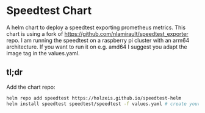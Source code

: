 # Speedtest Chart

A helm chart to deploy a speedtest exporting prometheus metrics. This chart is using a fork of https://github.com/nlamirault/speedtest_exporter repo. I am running the speedtest on a raspberry pi cluster with an arm64 architecture. If you want to run it on e.g. amd64 I suggest you adapt the image tag in the values.yaml.

## tl;dr

Add the chart repo:

```bash
helm repo add speedtest https://holzeis.github.io/speedtest-helm
helm install speedtest speedtest/speedtest -f values.yaml # create your own values.yaml
```